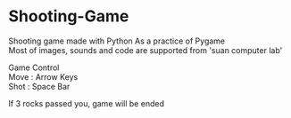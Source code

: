 # Shooting-Game

Shooting game made with Python As a practice of Pygame<br>
Most of images, sounds and code are supported from 'suan computer lab'<br>

Game Control<br>
Move : Arrow Keys<br>
Shot : Space Bar<br>

If 3 rocks passed you, game will be ended<br>

<div>
    <img scr="https://user-images.githubusercontent.com/66909019/98255608-eae52600-1fc0-11eb-8f8b-79d261bf4852.png" width="90%"></img>
</div>
